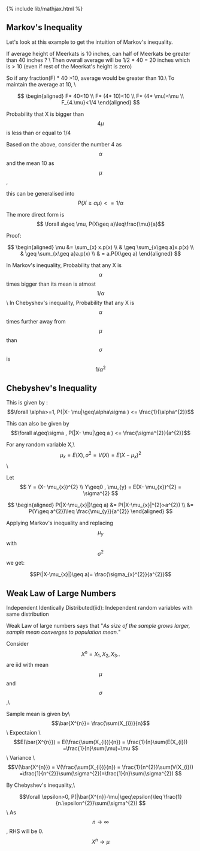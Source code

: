 {% include lib/mathjax.html %}
## Markov's Inequality
 
Let's look at this example to get the intuition of Markov's inequality.
 
If average height of Meerkats is 10 inches, can half of Meerkats be greater than 40 inches ? \\
Then overall average will be 1/2 * 40 = 20 inches which is > 10 (even if rest of the Meerkat's height is zero)

So if any fraction(F) * 40 >10, average would be greater than 10.\\
To maintain the average at 10, \\

$$ \begin{aligned}
F* 40<10 \\
F* (4* 10)<10 \\
F* (4* \mu)<\mu \\
F_{4.\mu}<1/4 
\end{aligned}
$$ 
															
Probability that X is bigger than $$4\mu$$ is less than or equal to 1/4 

Based on the above, consider the number 4 as $$\alpha$$ and the mean 10 as $$\mu$$, 

this can be generalised into    $$P(X\geq\alpha\mu)<= 1/\alpha$$ 

The more direct form is $$  \forall a\geq \mu,  P(X\geq a)\leq\frac{\mu}{a}$$

Proof: 

$$
\begin{aligned}
\mu &= \sum_{x} x.p(x) \\
& \geq \sum_{x\geq a}x.p(x)  \\
& \geq \sum_{x\geq a}a.p(x) \\
& = a.P(X\geq a) 
\end{aligned}
$$ 

In Markov's inequality, Probability that any X is $$\alpha$$ times bigger than its mean is atmost $$1/\alpha$$ \\
In Chebyshev's inequality, Probability that any X is $$\alpha$$ times further away from $$\mu$$ than $$\sigma$$ is $$1/\alpha^{2} $$ 

## Chebyshev's Inequality

This is given by :
$$\forall \alpha>=1,  P(|X- \mu|\geq\alpha\sigma ) <= \frac{1}{\alpha^{2}}$$

This can also be given by
$$\forall a\geq\sigma , P(|X- \mu|\geq a ) <= \frac{\sigma^{2}}{a^{2}}$$

For any random variable X,\\
$$ \mu_{x} = E(X)  ,  \sigma^{2}= V(X) = E(X- \mu_{x})^{2} $$ \\

Let $$ Y = (X- \mu_{x})^{2}  \\
Y\geq0 , \mu_{y} = E(X- \mu_{x})^{2} = \sigma^{2} $$

$$ \begin{aligned}
P(|X-\mu_{x}|)\geq a) &= P(|X-\mu_{x}|^{2}>a^{2}) \\
		      &= P(Y\geq a^{2})\leq \frac{\mu_{y}}{a^{2}} 
\end{aligned} $$

Applying Markov's inequality and replacing $$\mu_{y}$$ with $$\sigma^{2}$$  we get: 

$$P(|X-\mu_{x}|)\geq a)= \frac{\sigma_{x}^{2}}{a^{2}}$$

## Weak Law of Large Numbers 

Independent Identically Distributed(iid): Independent random variables with same distribution

Weak Law of large numbers says that "_As size of the sample grows larger, sample mean converges to population mean._"

Consider $$X^{n} = X_{1},X_{2},X_{3}..$$ are iid with mean $$\mu$$ and $$\sigma$$,\

Sample mean is given by\\
$$\bar{X^{n}}= \frac{\sum(X_{i})}{n}$$ \\
Expectaion \\
$$E(\bar{X^{n}}) = E(\frac{\sum(X_{i})}{n})  = \frac{1}{n}\sum(E(X_{i})) =\frac{1}{n}\sum(\mu)=\mu $$ \\
Variance \\
$$V(\bar{X^{n}}) = V(\frac{\sum(X_{i})}{n})  = \frac{1}{n^{2}}\sum(V(X_{i})) =\frac{1}{n^{2}}\sum(\sigma^{2})=\frac{1}{n}\sum(\sigma^{2}) $$ 

By Chebyshev's inequality,\

$$\forall \epsilon>0, P(|\bar{X^{n}}-\mu|\geq\epsilon)\leq \frac{1}{n.\epsilon^{2}}\sum(\sigma^{2}) $$\\
As $$n \to \infty $$, RHS will be 0.
$$X^{n}\to\mu $$


